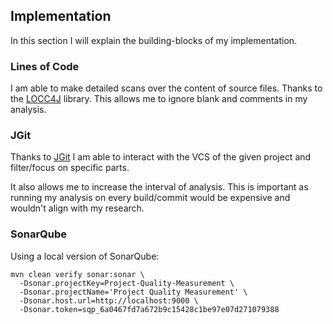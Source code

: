 ## Implementation

In this section I will explain the building-blocks of my implementation.

### Lines of Code

I am able to make detailed scans over the content of source files.
Thanks to the [LOCC4J](https://github.com/cthing/locc4j) library.
This allows me to ignore blank and comments in my analysis.

### JGit

Thanks to [JGit](https://github.com/eclipse-jgit/jgit?tab=readme-ov-file#java-git) I am able to interact with the VCS of
the given project and
filter/focus on specific parts.

It also allows me to increase the interval of analysis.
This is important as running my analysis on every build/commit would be expensive and wouldn't align with my research.

### SonarQube

Using a local version of SonarQube:

````shell
mvn clean verify sonar:sonar \
  -Dsonar.projectKey=Project-Quality-Measurement \
  -Dsonar.projectName='Project Quality Measurement' \
  -Dsonar.host.url=http://localhost:9000 \
  -Dsonar.token=sqp_6a0467fd7a672b9c15428c1be97e07d271079388
````
